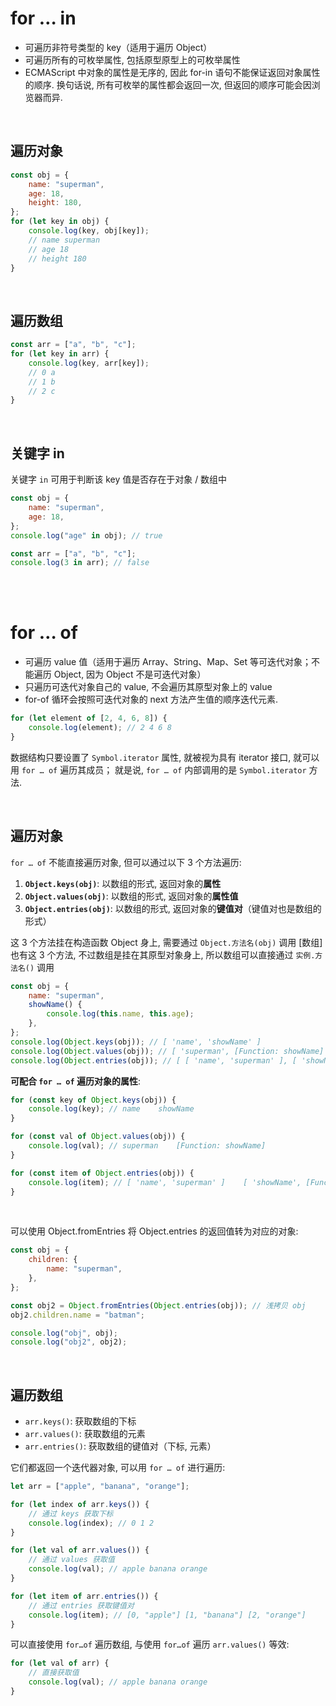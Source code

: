 # for … in

-   可遍历非符号类型的 key（适用于遍历 Object）
-   可遍历所有的可枚举属性, 包括原型原型上的可枚举属性
-   ECMAScript 中对象的属性是无序的, 因此 for-in 语句不能保证返回对象属性的顺序. 换句话说, 所有可枚举的属性都会返回一次, 但返回的顺序可能会因浏览器而异.

<br>

## 遍历对象

```js
const obj = {
    name: "superman",
    age: 18,
    height: 180,
};
for (let key in obj) {
    console.log(key, obj[key]);
    // name superman
    // age 18
    // height 180
}
```

<br>

## 遍历数组

```js
const arr = ["a", "b", "c"];
for (let key in arr) {
    console.log(key, arr[key]);
    // 0 a
    // 1 b
    // 2 c
}
```

<br>

## 关键字 in

关键字 `in` 可用于判断该 key 值是否存在于对象 / 数组中

```js
const obj = {
    name: "superman",
    age: 18,
};
console.log("age" in obj); // true
```

```js
const arr = ["a", "b", "c"];
console.log(3 in arr); // false
```

<br><br>

# for … of

-   可遍历 value 值（适用于遍历 Array、String、Map、Set 等可迭代对象；不能遍历 Object, 因为 Object 不是可迭代对象）
-   只遍历可迭代对象自己的 value, 不会遍历其原型对象上的 value
-   for-of 循环会按照可迭代对象的 next 方法产生值的顺序迭代元素.

```js
for (let element of [2, 4, 6, 8]) {
    console.log(element); // 2 4 6 8
}
```

数据结构只要设置了 `Symbol.iterator` 属性, 就被视为具有 iterator 接口, 就可以用 `for … of` 遍历其成员；
就是说, `for … of` 内部调用的是 `Symbol.iterator` 方法.

<br>

## 遍历对象

`for … of` 不能直接遍历对象, 但可以通过以下 3 个方法遍历:

1. **`Object.keys(obj)`**: 以数组的形式, 返回对象的**属性**
2. **`Object.values(obj)`**: 以数组的形式, 返回对象的**属性值**
3. **`Object.entries(obj)`**: 以数组的形式, 返回对象的**键值对**（键值对也是数组的形式）

这 3 个方法挂在构造函数 Object 身上, 需要通过 `Object.方法名(obj)` 调用
[数组] 也有这 3 个方法, 不过数组是挂在其原型对象身上, 所以数组可以直接通过 `实例.方法名()` 调用

```js
const obj = {
    name: "superman",
    showName() {
        console.log(this.name, this.age);
    },
};
console.log(Object.keys(obj)); // [ 'name', 'showName' ]
console.log(Object.values(obj)); // [ 'superman', [Function: showName] ]
console.log(Object.entries(obj)); // [ [ 'name', 'superman' ], [ 'showName', [Function: showName] ] ]
```

**可配合 `for … of` 遍历对象的属性**:

```js
for (const key of Object.keys(obj)) {
    console.log(key); // name    showName
}

for (const val of Object.values(obj)) {
    console.log(val); // superman    [Function: showName]
}

for (const item of Object.entries(obj)) {
    console.log(item); // [ 'name', 'superman' ]    [ 'showName', [Function: showName] ]
}
```

<br>

可以使用 Object.fromEntries 将 Object.entries 的返回值转为对应的对象:

```js
const obj = {
    children: {
        name: "superman",
    },
};

const obj2 = Object.fromEntries(Object.entries(obj)); // 浅拷贝 obj
obj2.children.name = "batman";

console.log("obj", obj);
console.log("obj2", obj2);
```

<br>

## 遍历数组

-   `arr.keys()`: 获取数组的下标
-   `arr.values()`: 获取数组的元素
-   `arr.entries()`: 获取数组的键值对（下标, 元素）

它们都返回一个迭代器对象, 可以用 `for … of` 进行遍历:

```js
let arr = ["apple", "banana", "orange"];

for (let index of arr.keys()) {
    // 通过 keys 获取下标
    console.log(index); // 0 1 2
}

for (let val of arr.values()) {
    // 通过 values 获取值
    console.log(val); // apple banana orange
}

for (let item of arr.entries()) {
    // 通过 entries 获取键值对
    console.log(item); // [0, "apple"] [1, "banana"] [2, "orange"]
}
```

可以直接使用 `for…of` 遍历数组, 与使用 `for…of` 遍历 `arr.values()` 等效:

```js
for (let val of arr) {
    // 直接获取值
    console.log(val); // apple banana orange
}
```

<br>
